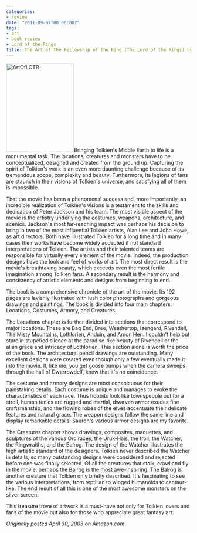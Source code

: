 ```yaml
---
categories:
- review
date: "2011-09-07T00:00:00Z"
tags:
- art
- book review
- Lord of the Rings
title: The Art of The Fellowship of the Ring (The Lord of the Rings) by Gary Russell
---
```

<img class="pull-left" title="ArtOfLOTR" src="http://yentran.isamonkey.org/gallery/images/artoflotr.jpg" width="185" height="241" />Bringing Tolkien's Middle Earth to life is a monumental task. The locations, creatures and monsters have to be conceptualized, designed and created from the ground up. Capturing the spirit of Tolkien's work is an even more daunting challenge because of its tremendous scope, complexity and beauty. Furthermore, its legions of fans are staunch in their visions of Tolkien's universe, and satisfying all of them is impossible.

That the movie has been a phenomenal success and, more importantly, an incredible realization of Tolkien's visions is a testament to the skills and dedication of Peter Jackson and his team. The most visible aspect of the movie is the artistry underlying the costumes, weapons, architecture, and scenics. Jackson's most far-reaching impact was perhaps his decision to bring in two of the most influential Tolkien artists, Alan Lee and John Howe, as art directors. Both have illustrated Tolkien for a long time and in many cases their works have become widely accepted if not standard interpretations of Tolkien. The artists and their talented teams are responsible for virtually every element of the movie. Indeed, the production designs have the look and feel of works of art. The most direct result is the movie's breathtaking beauty, which exceeds even the most fertile imagination among Tolkien fans. A secondary result is the harmony and consistency of artistic elements and designs from beginning to end.

The book is a comprehensive chronicle of the art of the movie. Its 192 pages are lavishly illustrated with lush color photographs and gorgeous drawings and paintings. The book is divided into four main chapters: Locations, Costumes, Armory, and Creatures.

The Locations chapter is further divided into sections that correspond to major locations. These are Bag End, Bree, Weathertop, Isengard, Rivendell, The Misty Mountains, Lothlorien, Anduin, and Amon Hen. I couldn't help but stare in stupefied silence at the paradise-like beauty of Rivendell or the alien grace and intricacy of Lothlorien. This section alone is worth the price of the book. The architectural pencil drawings are outstanding. Many excellent designs were created even though only a few eventually made it into the movie. If, like me, you get goose bumps when the camera sweeps through the hall of Dwarrowdelf, know that it's no coincidence.

The costume and armory designs are most conspicuous for their painstaking details. Each costume is unique and manages to evoke the characteristics of each race. Thus hobbits look like townspeople out for a stroll, human tunics are rugged and martial, dwarven armor exudes fine craftsmanship, and the flowing robes of the elves accentuate their delicate features and natural grace. The weapon designs follow the same line and display remarkable details. Sauron's various armor designs are my favorite.

The Creatures chapter shows drawings, composites, maquettes, and sculptures of the various Orc races, the Uruk-Hais, the troll, the Watcher, the Ringwraiths, and the Balrog. The design of the Watcher illustrates the high artistic standard of the designers. Tolkien never described the Watcher in details, so many outstanding designs were considered and rejected before one was finally selected. Of all the creatures that stalk, crawl and fly in the movie, perhaps the Balrog is the most awe-inspiring. The Balrog is another creature that Tolkien only briefly described. It's fascinating to see the various interpretations, from reptilian to winged humanoids to centaur-like. The end result of all this is one of the most awesome monsters on the silver screen.

This treasure trove of artwork is a must-have not only for Tolkien lovers and fans of the movie but also for those who appreciate great fantasy art.

*Originally posted April 30, 2003 on Amazon.com*
